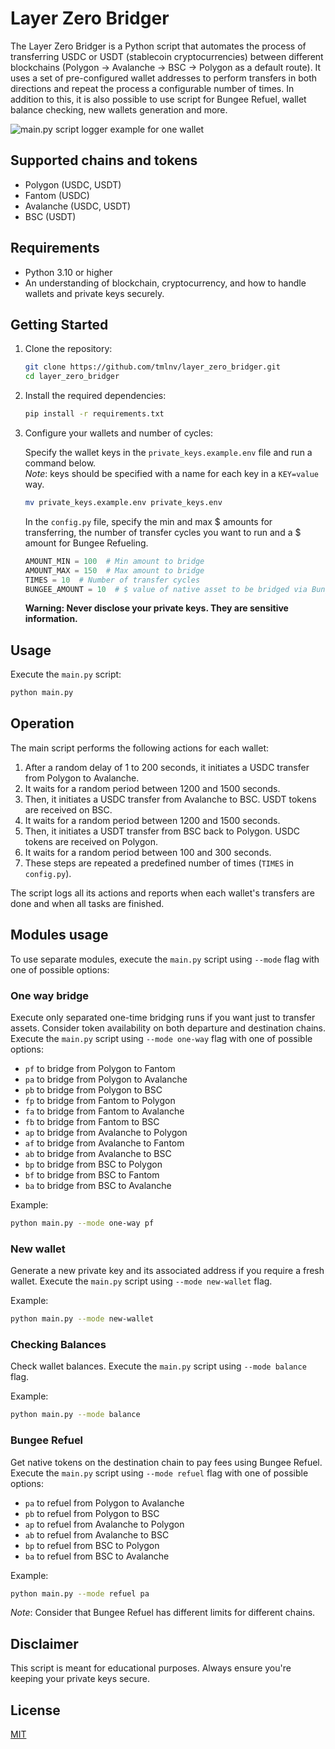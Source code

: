 # Layer Zero Bridger

The Layer Zero Bridger is a Python script that automates the process of transferring USDC or USDT (stablecoin cryptocurrencies) between different blockchains (Polygon -> Avalanche -> BSC -> Polygon as a default route). It uses a set of pre-configured wallet addresses to perform transfers in both directions and repeat the process a configurable number of times.
In addition to this, it is also possible to use script for Bungee Refuel, wallet balance checking, new wallets generation and more.

![main.py script logger example for one wallet](https://drive.google.com/uc?export=view&id=1D-kc1iyD6cSAHgX4EjYQA-lfJY_sTMJz)

## Supported chains and tokens

- Polygon (USDC, USDT)
- Fantom (USDC)
- Avalanche (USDC, USDT)
- BSC (USDT)

## Requirements

- Python 3.10 or higher
- An understanding of blockchain, cryptocurrency, and how to handle wallets and private keys securely.

## Getting Started

1. Clone the repository:

    ```bash
    git clone https://github.com/tmlnv/layer_zero_bridger.git
    cd layer_zero_bridger
    ```

2. Install the required dependencies:

    ```bash
    pip install -r requirements.txt
    ```

3. Configure your wallets and number of cycles:

    Specify the wallet keys in the `private_keys.example.env` file and run a command below.  
    _Note_: keys should be specified with a name for each key in a `KEY=value` way.

   ```bash
   mv private_keys.example.env private_keys.env
   ```
   
    In the `config.py` file, specify the min and max $ amounts for transferring, the number of transfer cycles you want to run and a $ amount for Bungee Refueling.

    ```python
    AMOUNT_MIN = 100  # Min amount to bridge
    AMOUNT_MAX = 150  # Max amount to bridge
    TIMES = 10  # Number of transfer cycles
    BUNGEE_AMOUNT = 10  # $ value of native asset to be bridged via Bungee Refuel
    ```
    **Warning: Never disclose your private keys. They are sensitive information.**

## Usage

Execute the `main.py` script:

```bash
python main.py
```

## Operation

The main script performs the following actions for each wallet:

1. After a random delay of 1 to 200 seconds, it initiates a USDC transfer from Polygon to Avalanche.
2. It waits for a random period between 1200 and 1500 seconds.
3. Then, it initiates a USDC transfer from Avalanche to BSC. USDT tokens are received on BSC.
4. It waits for a random period between 1200 and 1500 seconds.
5. Then, it initiates a USDT transfer from BSC back to Polygon. USDC tokens are received on Polygon.
6. It waits for a random period between 100 and 300 seconds.
7. These steps are repeated a predefined number of times (`TIMES` in `config.py`).

The script logs all its actions and reports when each wallet's transfers are done and when all tasks are finished.

## Modules usage

To use separate modules, execute the `main.py` script using `--mode` flag with one of possible options:

### One way bridge

Execute only separated one-time bridging runs if you want just to transfer assets. Consider token availability on both departure and destination chains. Execute the `main.py` script using `--mode one-way` flag with one of possible options:
- `pf` to bridge from Polygon to Fantom
- `pa` to bridge from Polygon to Avalanche
- `pb` to bridge from Polygon to BSC
- `fp` to bridge from Fantom to Polygon
- `fa` to bridge from Fantom to Avalanche
- `fb` to bridge from Fantom to BSC
- `ap` to bridge from Avalanche to Polygon
- `af` to bridge from Avalanche to Fantom
- `ab` to bridge from Avalanche to BSC
- `bp` to bridge from BSC to Polygon
- `bf` to bridge from BSC to Fantom
- `ba` to bridge from BSC to Avalanche

Example:

```bash
python main.py --mode one-way pf
```
### New wallet

Generate a new private key and its associated address if you require a fresh wallet. Execute the `main.py` script using `--mode new-wallet` flag.

Example:

```bash
python main.py --mode new-wallet
```

### Checking Balances

Check wallet balances. Execute the `main.py` script using `--mode balance` flag.

Example:

```bash
python main.py --mode balance
```

### Bungee Refuel

Get native tokens on the destination chain to pay fees using Bungee Refuel. Execute the `main.py` script using `--mode refuel` flag with one of possible options:
- `pa` to refuel from Polygon to Avalanche
- `pb` to refuel from Polygon to BSC
- `ap` to refuel from Avalanche to Polygon
- `ab` to refuel from Avalanche to BSC
- `bp` to refuel from BSC to Polygon
- `ba` to refuel from BSC to Avalanche

Example:

```bash
python main.py --mode refuel pa
```
_Note_: Consider that Bungee Refuel has different limits for different chains.

## Disclaimer

This script is meant for educational purposes. Always ensure you're keeping your private keys secure.

## License

[MIT](https://github.com/tmlnv/layer_zero_bridger/blob/main/LICENSE)
